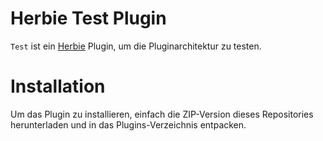 # Herbie Test Plugin

`Test` ist ein [Herbie](http://github.com/getherbie/herbie) Plugin, um die Pluginarchitektur zu testen.

# Installation

Um das Plugin zu installieren, einfach die ZIP-Version dieses Repositories herunterladen und in das Plugins-Verzeichnis entpacken.

